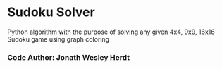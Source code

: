 # Sudoku Solver

Python algorithm with the purpose of solving any given 4x4, 9x9, 16x16 Sudoku game using graph coloring 

### Code Author: Jonath Wesley Herdt
